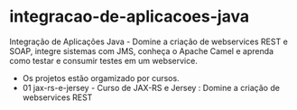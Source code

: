 # integracao-de-aplicacoes-java
Integração de Aplicações Java - Domine a criação de webservices REST e SOAP, integre sistemas com JMS, conheça o Apache Camel e aprenda como testar e consumir testes em um webservice.

- Os projetos estão orgamizado por cursos.
- 01 jax-rs-e-jersey - Curso de JAX-RS e Jersey : Domine a criação de webservices REST
